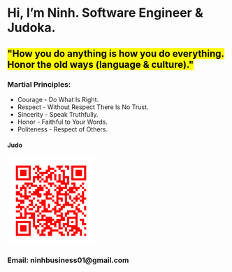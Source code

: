 <head>
  <h1>Hi, I’m Ninh. Software Engineer & Judoka.</h1>
  <h2><mark>"How you do anything is how you do everything. Honor the old ways (language & culture)."</mark></h2>
</head>

<body>
 <h3>Martial Principles:</h3>
  <ul>
    <li>Courage - Do What Is Right.</li>
    <li>Respect - Without Respect There Is No Trust.</li>
    <li>Sincerity - Speak Truthfully.</li>
    <li>Honor - Faithful to Your Words.</li>
    <li>Politeness - Respect of Others.</li>
  </ul>
  
  <h4>Judo</h4>
  <img src="/asset/judo.png" alt=" Judo QR code" height="200" width="200">
  
  <footer>
    <h3>Email: ninhbusiness01@gmail.com</h3>
  </footer>
</body>

<!---
ninh-nguyen01/ninh-nguyen01 is a ✨ special ✨ repository because its `README.md` (this file) appears on your GitHub profile.
You can click the Preview link to take a look at your changes.
--->
